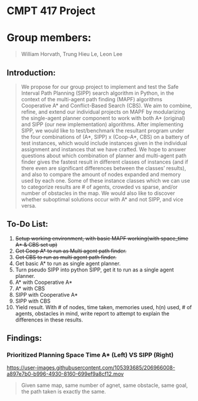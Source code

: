 # CMPT 417 Project
# Group members: 
> William Horvath, Trung Hieu Le, Leon Lee

## Introduction:
> We propose for our group project to implement and test the Safe Interval Path Planning (SIPP) search algorithm in Python, in the context of the multi-agent path finding (MAPF) algorithms Cooperative A* and Conflict-Based Search (CBS). We aim to combine, refine, and extend our individual projects on MAPF by modularizing the single-agent planner component to work with both A* (original) and SIPP (our new implementation) algorithms. After implementing SIPP, we would like to test/benchmark the resultant program under the four combinations of (A*, SIPP) x (Coop-A*, CBS) on a battery of test instances, which would include instances given in the individual assignment and instances that we have crafted.
> We hope to answer questions about which combination of planner and multi-agent path finder gives the fastest result in different classes of instances (and if there even are significant differences between the classes’ results), and also to compare the amount of nodes expanded and memory used by each one. Some of these instance classes which we can use to categorize results are # of agents, crowded vs sparse, and/or number of obstacles in the map. We would also like to discover whether suboptimal solutions occur with A* and not SIPP, and vice versa. 

## To-Do List:
1. ~~Setup working environment, with basic MAPF working(with space_time A* & CBS set up)~~
2. ~~Get Coop A* to run as Multi agent path finder.~~
3. ~~Get CBS to run as multi agent path finder.~~
4. Get basic A* to run as single agent planner.
5. Turn pseudo SIPP into python SIPP, get it to run as a single agent planner.
6. A* with Cooperative A*
7. A* with CBS
8. SIPP with Cooperative A*
9. SIPP with CBS
10. Yield result. With # of nodes, time taken, memories used, h(n) used, # of agents, obstacles in mind, write report to attempt to explain the differences in these results.


## Findings:
### Prioritized Planning Space Time A* (Left) VS SIPP (Right)
https://user-images.githubusercontent.com/105393685/206966008-a897e7b0-b996-4930-8160-699ef9a8cf12.mov

> Given same map, same number of agnet, same obstacle, same goal, the path taken is exactly the same.
